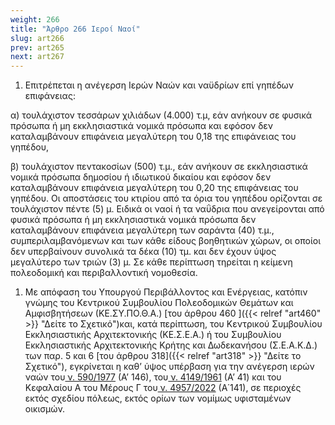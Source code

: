 ```yaml
---
weight: 266
title: "Άρθρο 266 Ιεροί Ναοί"
slug: art266
prev: art265
next: art267
---
```


1.  Επιτρέπεται η ανέγερση Ιερών Ναών και ναϋδρίων επί γηπέδων επιφάνειας:

α) τουλάχιστον τεσσάρων χιλιάδων (4.000) τ.μ, εάν ανήκουν σε φυσικά πρόσωπα ή μη εκκλησιαστικά νομικά πρόσωπα και εφόσον δεν καταλαμβάνουν επιφάνεια μεγαλύτερη του 0,18 της επιφάνειας του γηπέδου,

β) τουλάχιστον πεντακοσίων (500) τ.μ., εάν ανήκουν σε εκκλησιαστικά νομικά πρόσωπα δημοσίου ή ιδιωτικού δικαίου και εφόσον δεν καταλαμβάνουν επιφάνεια μεγαλύτερη του 0,20 της επιφάνειας του γηπέδου. Οι αποστάσεις του κτιρίου από τα όρια του γηπέδου ορίζονται σε τουλάχιστον πέντε (5) μ. Ειδικά οι ναοί ή τα ναΰδρια που ανεγείρονται από φυσικά πρόσωπα ή μη εκκλησιαστικά νομικά πρόσωπα δεν καταλαμβάνουν επιφάνεια μεγαλύτερη των σαράντα (40) τ.μ., συμπεριλαμβανόμενων και των κάθε είδους βοηθητικών χώρων, οι οποίοι δεν υπερβαίνουν συνολικά τα δέκα (10) τμ. και δεν έχουν ύψος μεγαλύτερο των τριών (3) μ. Σε κάθε περίπτωση τηρείται η κείμενη πολεοδομική και περιβαλλοντική νομοθεσία.

1.  Με απόφαση του Υπουργού Περιβάλλοντος και Ενέργειας, κατόπιν γνώμης του Κεντρικού Συμβουλίου Πολεοδομικών Θεμάτων και Αμφισβητήσεων (ΚΕ.ΣΥ.ΠΟ.Θ.Α.) [του άρθρου 460 ]({{< relref "art460" >}} "Δείτε το Σχετικό")και, κατά περίπτωση, του Κεντρικού Συμβουλίου Εκκλησιαστικής Αρχιτεκτονικής (ΚΕ.Σ.Ε.Α.) ή του Συμβουλίου Εκκλησιαστικής Αρχιτεκτονικής Κρήτης και Δωδεκανήσου (Σ.Ε.Α.Κ.Δ.) των παρ. 5 και 6 [του άρθρου 318]({{< relref "art318" >}} "Δείτε το Σχετικό"), εγκρίνεται η καθ’ ύψος υπέρβαση για την ανέγερση ιερών ναών του<a href="https://ia37rg02wpsa01.blob.core.windows.net/fek/01/1977/19770100194.pdf" title="Δείτε το Σχετικό"> ν. 590/1977</a> (Α’ 146), του<a href="https://ia37rg02wpsa01.blob.core.windows.net/fek/01/1961/19610100041.pdf" title="Δείτε το Σχετικό"> ν. 4149/1961</a> (Α’ 41) και του Κεφαλαίου Α του Μέρους Γ του<a href="https://ia37rg02wpsa01.blob.core.windows.net/fek/01/2022/20220100141.pdf" title="Δείτε το Σχετικό"> ν. 4957/2022</a> (Α΄141), σε περιοχές εκτός σχεδίου πόλεως, εκτός ορίων των νομίμως υφισταμένων οικισμών.


